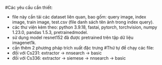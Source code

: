 #Các yêu cầu cần thiết:
- file này cần tải các dataset liên quan, bao gốm: query image, index image, train image, test.csv (file danh sách tên ảnh trong index query).
- các thư viện kèm theo: python 3.9.18, fastai, pytorch, torchvision, numpy 1.23.0, pandas 1.5.3, pretrainedmodel.
- sử dụng model resnet152 đã được pretrained trên tập dữ liệu imagenet1k.
- cần thêm 2 phương pháp trích xuất đặc trưng
#Thứ tự để chạy các file:
- đối với Cs231: extractor -> nnsearch -> basic
- đối với Cs336: extractor -> siemese -> nnsearch -> basic
  
